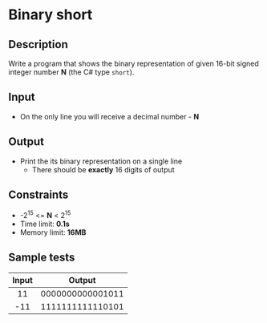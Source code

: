 # Binary short

## Description
Write a program that shows the binary representation of given 16-bit signed integer number **N** (the C# type `short`).

## Input
- On the only line you will receive a decimal number - **N**

## Output
- Print the its binary representation on a single line
  - There should be **exactly** 16 digits of output

## Constraints
- -2<sup>15</sup> <= **N** < 2<sup>15</sup>
- Time limit: **0.1s**
- Memory limit: **16MB**

## Sample tests

| Input | Output           |
|:-----:|:----------------:|
| 11    | 0000000000001011 |
| -11   | 1111111111110101 |
